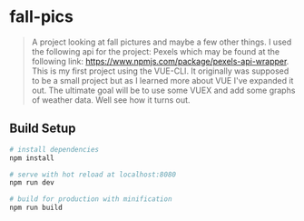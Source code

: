 # fall-pics

> A project looking at fall pictures and maybe a few other things. I used the
following api for the project: Pexels which may be found at the following link:
https://www.npmjs.com/package/pexels-api-wrapper. This is my first project using
the VUE-CLI. It originally was supposed to be a small project but as I learned
more about VUE I've expanded it out. The ultimate goal will be to use some VUEX and
add some graphs of weather data. Well see how it turns out.

## Build Setup

``` bash
# install dependencies
npm install

# serve with hot reload at localhost:8080
npm run dev

# build for production with minification
npm run build
```
